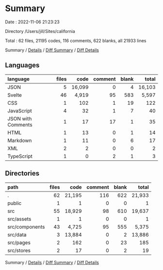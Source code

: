 # Summary

Date : 2022-11-06 21:23:23

Directory /Users/jill/Sites/california

Total : 62 files,  21195 codes, 116 comments, 622 blanks, all 21933 lines

Summary / [Details](details.md) / [Diff Summary](diff.md) / [Diff Details](diff-details.md)

## Languages
| language | files | code | comment | blank | total |
| :--- | ---: | ---: | ---: | ---: | ---: |
| JSON | 5 | 16,099 | 0 | 4 | 16,103 |
| Svelte | 46 | 4,919 | 95 | 583 | 5,597 |
| CSS | 1 | 102 | 1 | 19 | 122 |
| JavaScript | 4 | 32 | 1 | 7 | 40 |
| JSON with Comments | 1 | 17 | 17 | 1 | 35 |
| HTML | 1 | 13 | 0 | 1 | 14 |
| Markdown | 1 | 11 | 0 | 6 | 17 |
| XML | 2 | 2 | 0 | 0 | 2 |
| TypeScript | 1 | 0 | 2 | 1 | 3 |

## Directories
| path | files | code | comment | blank | total |
| :--- | ---: | ---: | ---: | ---: | ---: |
| . | 62 | 21,195 | 116 | 622 | 21,933 |
| public | 1 | 1 | 0 | 0 | 1 |
| src | 55 | 18,929 | 98 | 610 | 19,637 |
| src/assets | 1 | 1 | 0 | 0 | 1 |
| src/components | 43 | 4,725 | 95 | 555 | 5,375 |
| src/data | 3 | 13,884 | 0 | 2 | 13,886 |
| src/pages | 2 | 162 | 0 | 23 | 185 |
| src/stores | 2 | 17 | 0 | 2 | 19 |

Summary / [Details](details.md) / [Diff Summary](diff.md) / [Diff Details](diff-details.md)